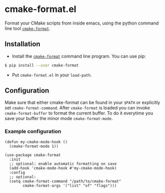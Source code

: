 # cmake-format.el

Format your CMake scripts from inside emacs, using the python command line tool [`cmake-format`](https://github.com/cheshirekow/cmake_format).

## Installation

- Install the [`cmake-format`](https://github.com/cheshirekow/cmake_format) command line program. You can use pip:
```sh
$ pip install --user cmake-format
```
- Put `cmake-format.el` in your `load-path`.

## Configuration

Make sure that either cmake-format can be found in your `$PATH` or explicitly
set `cmake-format-command`. After `cmake-format` is loaded you can invoke
`cmake-format-buffer` to format the current buffer. To do it everytime you save
your buffer the minor mode `cmake-format-mode`.

### Example configuration

```elisp
(defun my-cmake-mode-hook ()
  (cmake-format-mode 1))

(use-package cmake-format
  :init
  ;; optional: enable automatic formatting on save
  (add-hook 'cmake-mode-hook #'my-cmake-mode-hook)
  :config
  ;; optional:
  (setq cmake-format-command "/path/to/cmake-format"
        cmake-format-args '("list" "of" "flags")))
```
